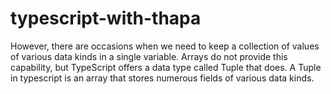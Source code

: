 # typescript-with-thapa

However, there are occasions when we need to keep a collection of values of various data kinds in a single variable. Arrays do not provide this capability, but 
TypeScript offers a data type called Tuple that does. A Tuple in typescript is an array that stores numerous fields of various data kinds.
